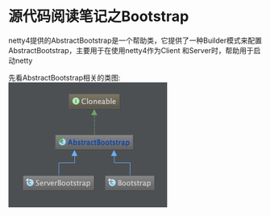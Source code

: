 # 源代码阅读笔记之Bootstrap

netty4提供的AbstractBootstrap是一个帮助类，它提供了一种Builder模式来配置AbstractBootstrap，主要用于在使用netty4作为Client
和Server时，帮助用于启动netty

先看AbstractBootstrap相关的类图:
![img](./image/bootstrap.jpeg)
